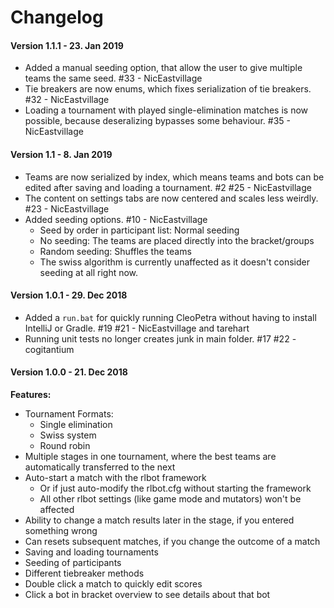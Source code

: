# Changelog

#### Version 1.1.1 - 23. Jan 2019
- Added a manual seeding option, that allow the user to give multiple teams the same seed. #33 - NicEastvillage
- Tie breakers are now enums, which fixes serialization of tie breakers. #32 - NicEastvillage
- Loading a tournament with played single-elimination matches is now possible, because deseralizing bypasses some behaviour. #35 - NicEastvillage


#### Version 1.1 - 8. Jan 2019
- Teams are now serialized by index, which means teams and bots can be edited after saving and loading a tournament. #2 #25 - NicEastvillage
- The content on settings tabs are now centered and scales less weirdly. #23 - NicEastvillage
- Added seeding options. #10 - NicEastvillage
    - Seed by order in participant list: Normal seeding
    - No seeding: The teams are placed directly into the bracket/groups
    - Random seeding: Shuffles the teams
    - The swiss algorithm is currently unaffected as it doesn't consider seeding at all right now.


#### Version 1.0.1 - 29. Dec 2018
- Added a `run.bat` for quickly running CleoPetra without having to install IntelliJ or Gradle. #19 #21 - NicEastvillage and tarehart
- Running unit tests no longer creates junk in main folder. #17 #22 - cogitantium


#### Version 1.0.0 - 21. Dec 2018
**Features:**
- Tournament Formats:
    - Single elimination
    - Swiss system
    - Round robin
- Multiple stages in one tournament, where the best teams are automatically transferred to the next
- Auto-start a match with the rlbot framework
    - Or if just auto-modify the rlbot.cfg without starting the framework
    - All other rlbot settings (like game mode and mutators) won't be affected
- Ability to change a match results later in the stage, if you entered something wrong
- Can resets subsequent matches, if you change the outcome of a match
- Saving and loading tournaments
- Seeding of participants
- Different tiebreaker methods
- Double click a match to quickly edit scores
- Click a bot in bracket overview to see details about that bot
